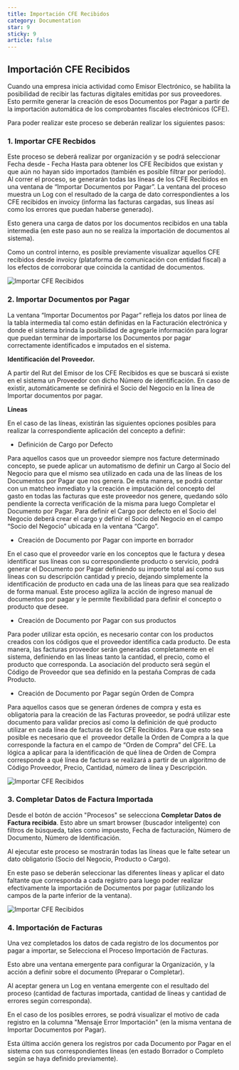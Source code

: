 ```yaml
---
title: Importación CFE Recibidos
category: Documentation
star: 9
sticky: 9
article: false
---
```


## Importación CFE Recibidos

Cuando una empresa inicia actividad como Emisor Electrónico, se habilita la posibilidad de recibir las facturas digitales emitidas por sus proveedores. Esto permite generar la creación de esos Documentos por Pagar a partir de la importación automática de los comprobantes fiscales electrónicos (CFE).

Para poder realizar este proceso se deberán realizar los siguientes pasos:

### 1. Importar CFE Recbidos

Este proceso se deberá realizar por organización y se podrá seleccionar Fecha desde - Fecha Hasta para obtener los CFE Recibidos que existan y que aún no hayan sido importados (también es posible filtrar por período). Al correr el proceso, se generarán todas las líneas de los CFE Recibidos en una ventana de “Importar Documentos por Pagar”. La ventana del proceso muestra un Log con el resultado de la carga de dato correspondientes a los CFE recibidos en invoicy (informa las facturas cargadas, sus líneas así como los errores que puedan haberse generado).

Esto genera una carga de datos por los documentos recibidos en una tabla intermedia (en este paso aun no se realiza la importación de documentos al sistema).

Como un control interno, es posible previamente visualizar aquellos CFE recibidos desde invoicy (plataforma de comunicación con entidad fiscal) a los efectos de corroborar que coincida la cantidad de documentos.

![Importar CFE Recibidos](/assets/img/docs/electronic-billing/elb-billing1.png)

### 2. Importar Documentos por Pagar

La ventana “Importar Documentos por Pagar” refleja los datos por línea de la tabla intermedia tal como están definidas en la Facturación electrónica y donde el sistema brinda la posibilidad de agregarle información para lograr que puedan terminar de importarse los Documentos por pagar correctamente identificados e imputados en el sistema.

**Identificación del Proveedor.**

A partir del Rut del Emisor de los CFE Recibidos es que se buscará si existe en el sistema un Proveedor con dicho Número de identificación. En caso de existir, automáticamente se definirá el Socio del Negocio en la línea de Importar documentos por pagar.

**Líneas**

En el caso de las líneas, existirán las siguientes opciones posibles para realizar la correspondiente aplicación del concepto a definir:

* Definición de Cargo por Defecto

Para aquellos casos que un proveedor siempre nos facture determinado concepto, se puede aplicar un automatismo de definir un Cargo al Socio del Negocio para que el mismo sea utilizado en cada una de las líneas de los Documentos por Pagar que nos genera. De esta manera, se podrá contar con un matcheo inmediato y la creación e imputación del concepto del gasto en todas las facturas que este proveedor nos genere, quedando sólo pendiente la correcta verificación de la misma para luego Completar el Documento por Pagar. Para definir el Cargo por defecto en el Socio del Negocio deberá crear el cargo y definir el Socio del Negocio en el campo “Socio del Negocio” ubicada en la ventana “Cargo”.

* Creación de Documento por Pagar con importe en borrador

En el caso que el proveedor varíe en los conceptos que le factura y desea identificar sus líneas con su correspondiente producto o servicio, podrá generar el Documento por Pagar definiendo su importe total así como sus líneas con su descripción cantidad y precio, dejando simplemente la identificación de producto en cada una de las líneas para que sea realizado de forma manual. Este proceso agiliza la acción de ingreso manual de documentos por pagar y le permite flexibilidad para definir el concepto o producto que desee.

* Creación de Documento por Pagar con sus productos

Para poder utilizar esta opción, es necesario contar con los productos creados con los códigos que el proveedor identifica cada producto. De esta manera, las facturas proveedor serán generadas completamente en el sistema, definiendo en las líneas tanto la cantidad, el precio, como el producto que corresponda. La asociación del producto será según el Código de Proveedor que sea definido en la pestaña Compras de cada Producto.

* Creación de Documento por Pagar según Orden de Compra

Para aquellos casos que se generan órdenes de compra y esta es obligatoria para la creación de las Facturas proveedor, se podrá utilizar este documento para validar precios así como la definición de qué producto utilizar en cada línea de facturas de los CFE Recibidos. Para que esto sea posible es necesario que el  proveedor detalle la Orden de Compra a la que corresponde la factura en el campo de “Orden de Compra” del CFE. La lógica a aplicar para la identificación de qué línea de Orden de Compra corresponde a qué línea de factura se realizará a partir de un algoritmo de Código Proveedor, Precio, Cantidad, número de línea y Descripción.

![Importar CFE Recibidos](/assets/img/docs/electronic-billing/elb-billing2.png)

### 3. Completar Datos de Factura Importada

Desde el botón de acción "Procesos" se selecciona **Completar Datos de Factura recibida**. Esto abre un smart browser (buscador inteligente) con filtros de búsqueda, tales como impuesto, Fecha de facturación, Número de Documento, Número de Identificación.

Al ejecutar este proceso se mostrarán todas las líneas que le falte setear un dato obligatorio (Socio del Negocio, Producto o Cargo).

En este paso se deberán seleccionar las diferentes líneas y aplicar el dato faltante que corresponda a cada registro para luego poder realizar efectivamente la importación de Documentos por pagar (utilizando los campos de la parte inferior de la ventana).

![Importar CFE Recibidos](/assets/img/docs/electronic-billing/elb-billing3.png)

### 4. Importación de Facturas

Una vez completados los datos de cada registro de los documentos por pagar a importar, se Selecciona el Proceso Importación de Facturas.

Esto abre una ventana emergente para configurar la Organización, y la acción a definir sobre el documento (Preparar o Completar).

Al aceptar genera un Log en ventana emergente con el resultado del proceso (cantidad de facturas importada, cantidad de líneas y cantidad de errores según corresponda).

En el caso de los posibles errores, se podrá visualizar el motivo de cada registro en la columna "Mensaje Error Importación" (en la misma ventana de Importar Documentos por Pagar).

Esta última acción genera los registros por cada Documento por Pagar en el sistema con sus correspondientes líneas (en estado Borrador o Completo según se haya definido previamente).